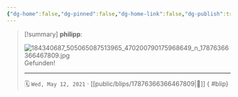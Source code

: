 ```yaml
---
{"dg-home":false,"dg-pinned":false,"dg-home-link":false,"dg-publish":true,"type":"blip","disabled rules":["yaml-title","yaml-title-alias","file-name-heading"],"title":"philipp on instagram @ 2021-05-12","created-date":"2021-05-12T16:00:00","updated-date":"2025-05-02T17:43:07","dg-path":"blips/17876366366467809.md","permalink":"/blips/17876366366467809/","dgPassFrontmatter":true}
---
```


> [!summary] **philipp**:
>
> ![184340687_505065087513965_470200790175968649_n_17876366366467809.jpg](/img/user/attachments/184340687_505065087513965_470200790175968649_n_17876366366467809.jpg)
> Gefunden!
> - - -
>
> 🗓️ `Wed, May 12, 2021` · [[public/blips/17876366366467809\|🔗]]
{ #blip}

